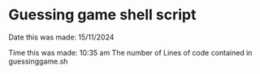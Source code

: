 # Guessing game shell script
Date this was made: 15/11/2024

Time this was made: 10:35 am
The number of Lines of code contained in guessinggame.sh

